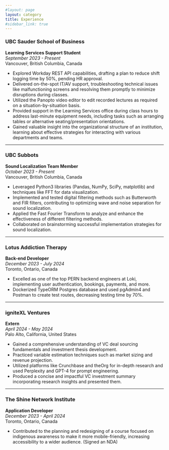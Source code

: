 ```yaml
---
#layout: page
layout: category
title: Experience
#sidebar_link: true
---
```


### UBC Sauder School of Business
**Learning Services Support Student**  
*September 2023 - Present*  
Vancouver, British Columbia, Canada

- Explored Workday REST API capabilities, drafting a plan to reduce shift logging time by 50%, pending HR approval.
- Delivered on-the-spot IT/AV support, troubleshooting technical issues like malfunctioning screens and resolving them promptly to minimize disruptions during classes.
- Utilized the Panopto video editor to edit recorded lectures as required on a situation-by-situation basis.
- Provided support in the Learning Services office during class hours to address last-minute equipment needs, including tasks such as arranging tables or alternative seating/presentation orientations.
- Gained valuable insight into the organizational structure of an institution, learning about effective strategies for interacting with various departments and teams.

---

### UBC Subbots
**Sound Localization Team Member**  
*October 2023 - Present*  
Vancouver, British Columbia, Canada

- Leveraged Python3 libraries (Pandas, NumPy, SciPy, matplotlib) and techniques like FFT for data visualization.
- Implemented and tested digital filtering methods such as Butterworth and FIR filters, contributing to optimizing wave and noise separation for sound localization.
- Applied the Fast Fourier Transform to analyze and enhance the effectiveness of different filtering methods.
- Collaborated on brainstorming successful implementation strategies for sound localization.

---

### Lotus Addiction Therapy
**Back-end Developer**  
*December 2023 - July 2024*  
Toronto, Ontario, Canada

- Excelled as one of the top PERN backend engineers at Loki, implementing user authentication, bookings, payments, and more.
- Dockerized TypeORM Postgres database and used pgAdmin4 and Postman to create test routes, decreasing testing time by 70%.

---

### igniteXL Ventures
**Extern**  
*April 2024 - May 2024*  
Palo Alto, California, United States

- Gained a comprehensive understanding of VC deal sourcing fundamentals and investment thesis development.
- Practiced variable estimation techniques such as market sizing and revenue projection.
- Utilized platforms like Crunchbase and theOrg for in-depth research and used Perplexity and GPT-4 for prompt engineering.
- Produced a concise and impactful VC investment summary incorporating research insights and presented them.

---

### The Shine Network Institute
**Application Developer**  
*December 2023 - April 2024*  
Toronto, Ontario, Canada

- Contributed to the planning and redesigning of a course focused on indigenous awareness to make it more mobile-friendly, increasing accessibility to a wider audience. (Signed an NDA)
